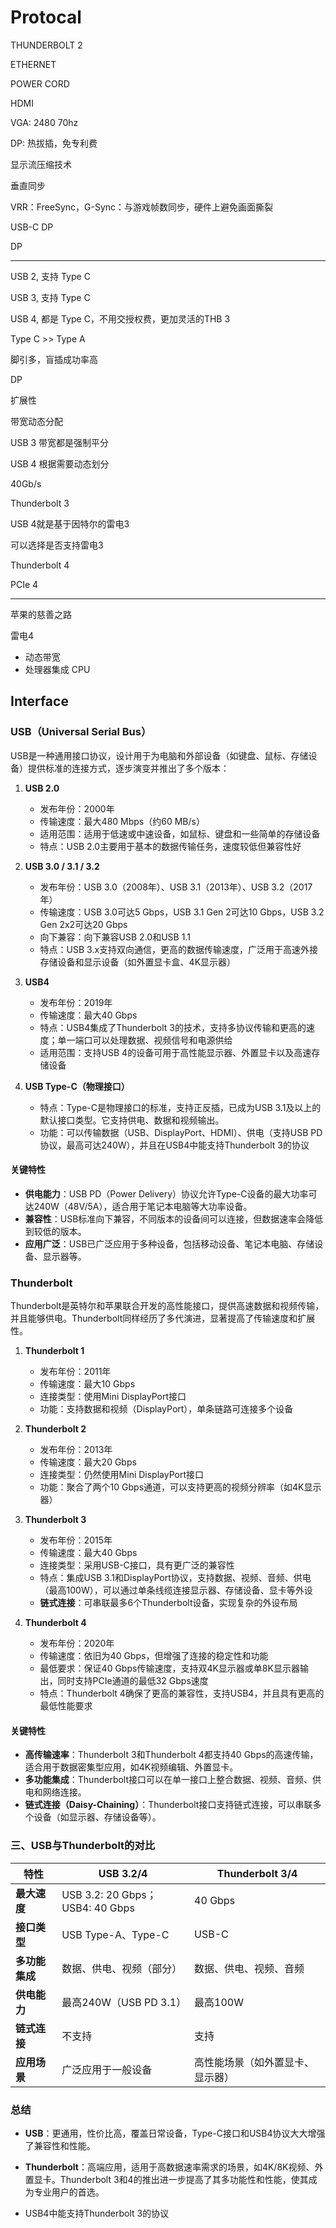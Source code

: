 # Protocal

THUNDERBOLT 2

ETHERNET

POWER CORD

HDMI

VGA: 2480 70hz

DP: 热拔插，免专利费

显示流压缩技术



垂直同步



VRR：FreeSync，G-Sync：与游戏帧数同步，硬件上避免画面撕裂

USB-C DP

DP

---

USB 2, 支持 Type C

USB 3, 支持 Type C

USB 4, 都是 Type C，不用交授权费，更加灵活的THB 3

Type C >> Type A

脚引多，盲插成功率高

DP

扩展性

带宽动态分配

USB 3 带宽都是强制平分

USB 4 根据需要动态划分

40Gb/s

Thunderbolt 3

USB 4就是基于因特尔的雷电3

可以选择是否支持雷电3

Thunderbolt 4

PCIe 4

---

苹果的慈善之路

雷电4

- 动态带宽
- 处理器集成 CPU



## Interface

### USB（Universal Serial Bus）

USB是一种通用接口协议，设计用于为电脑和外部设备（如键盘、鼠标、存储设备）提供标准的连接方式，逐步演变并推出了多个版本：

1. **USB 2.0**
   - 发布年份：2000年
   - 传输速度：最大480 Mbps（约60 MB/s）
   - 适用范围：适用于低速或中速设备，如鼠标、键盘和一些简单的存储设备
   - 特点：USB 2.0主要用于基本的数据传输任务，速度较低但兼容性好

2. **USB 3.0 / 3.1 / 3.2**
   - 发布年份：USB 3.0（2008年）、USB 3.1（2013年）、USB 3.2（2017年）
   - 传输速度：USB 3.0可达5 Gbps，USB 3.1 Gen 2可达10 Gbps，USB 3.2 Gen 2x2可达20 Gbps
   - 向下兼容：向下兼容USB 2.0和USB 1.1
   - 特点：USB 3.x支持双向通信，更高的数据传输速度，广泛用于高速外接存储设备和显示设备（如外置显卡盒、4K显示器）

3. **USB4**
   - 发布年份：2019年
   - 传输速度：最大40 Gbps
   - 特点：USB4集成了Thunderbolt 3的技术，支持多协议传输和更高的速度；单一端口可以处理数据、视频信号和电源供给
   - 适用范围：支持USB 4的设备可用于高性能显示器、外置显卡以及高速存储设备

4. **USB Type-C（物理接口）**
   - 特点：Type-C是物理接口的标准，支持正反插，已成为USB 3.1及以上的默认接口类型。它支持供电、数据和视频输出。
   - 功能：可以传输数据（USB、DisplayPort、HDMI）、供电（支持USB PD协议，最高可达240W），并且在USB4中能支持Thunderbolt 3的协议

#### 关键特性

   - **供电能力**：USB PD（Power Delivery）协议允许Type-C设备的最大功率可达240W（48V/5A），适合用于笔记本电脑等大功率设备。
   - **兼容性**：USB标准向下兼容，不同版本的设备间可以连接，但数据速率会降低到较低的版本。
   - **应用广泛**：USB已广泛应用于多种设备，包括移动设备、笔记本电脑、存储设备、显示器等。

### Thunderbolt

Thunderbolt是英特尔和苹果联合开发的高性能接口，提供高速数据和视频传输，并且能够供电。Thunderbolt同样经历了多代演进，显著提高了传输速度和扩展性。

1. **Thunderbolt 1**
   - 发布年份：2011年
   - 传输速度：最大10 Gbps
   - 连接类型：使用Mini DisplayPort接口
   - 功能：支持数据和视频（DisplayPort），单条链路可连接多个设备

2. **Thunderbolt 2**
   - 发布年份：2013年
   - 传输速度：最大20 Gbps
   - 连接类型：仍然使用Mini DisplayPort接口
   - 功能：聚合了两个10 Gbps通道，可以支持更高的视频分辨率（如4K显示器）

3. **Thunderbolt 3**
   - 发布年份：2015年
   - 传输速度：最大40 Gbps
   - 连接类型：采用USB-C接口，具有更广泛的兼容性
   - 特点：集成USB 3.1和DisplayPort协议，支持数据、视频、音频、供电（最高100W），可以通过单条线缆连接显示器、存储设备、显卡等外设
   - **链式连接**：可串联最多6个Thunderbolt设备，实现复杂的外设布局

4. **Thunderbolt 4**
   - 发布年份：2020年
   - 传输速度：依旧为40 Gbps，但增强了连接的稳定性和功能
   - 最低要求：保证40 Gbps传输速度，支持双4K显示器或单8K显示器输出，同时支持PCIe通道的最低32 Gbps速度
   - 特点：Thunderbolt 4确保了更高的兼容性，支持USB4，并且具有更高的最低性能要求

#### 关键特性

   - **高传输速率**：Thunderbolt 3和Thunderbolt 4都支持40 Gbps的高速传输，适合用于数据密集型应用，如4K视频编辑、外置显卡。
   - **多功能集成**：Thunderbolt接口可以在单一接口上整合数据、视频、音频、供电和网络连接。
   - **链式连接（Daisy-Chaining）**：Thunderbolt接口支持链式连接，可以串联多个设备（如显示器、存储设备等）。

### 三、USB与Thunderbolt的对比

| 特性           | USB 3.2/4                       | Thunderbolt 3/4                  |
| -------------- | ------------------------------- | -------------------------------- |
| **最大速度**   | USB 3.2: 20 Gbps；USB4: 40 Gbps | 40 Gbps                          |
| **接口类型**   | USB Type-A、Type-C              | USB-C                            |
| **多功能集成** | 数据、供电、视频（部分）        | 数据、供电、视频、音频           |
| **供电能力**   | 最高240W（USB PD 3.1）          | 最高100W                         |
| **链式连接**   | 不支持                          | 支持                             |
| **应用场景**   | 广泛应用于一般设备              | 高性能场景（如外置显卡、显示器） |

### 总结

- **USB**：更通用，性价比高，覆盖日常设备，Type-C接口和USB4协议大大增强了兼容性和性能。
- **Thunderbolt**：高端应用，适用于高数据速率需求的场景，如4K/8K视频、外置显卡。Thunderbolt 3和4的推出进一步提高了其多功能性和性能，使其成为专业用户的首选。

- USB4中能支持Thunderbolt 3的协议